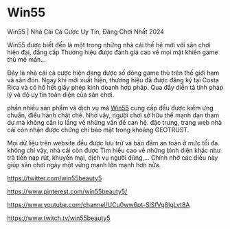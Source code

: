# Win55

Win55 | Nhà Cái Cá Cược Uy Tín, Đáng Chơi Nhất 2024

Win55 được biết đến là một trong những nhà cái thế hệ mới với sân chơi hiện đại, đẳng cấp Thương hiệu được đánh giá cao về mọi mặt khiến game thủ mê mẩn…

Đây là nhà cái cá cược hiện đang được số đông game thủ trên thế giới ham và săn đón. Ngay khi mới xuất hiện, thương hiệu đã được đăng ký tại Costa Rica và có hồ hết giấy phép kinh doanh hợp pháp. Qua đấy diễn tả tính pháp lý và độ uy tín toàn diện của sân chơi.

phần nhiều sản phẩm và dịch vụ mà [Win55](https://win55.beauty/) cung cấp đều được kiểm ưng chuẩn, điều hành chặt chẽ. Nhờ vậy, người chơi sở hữu thể mạnh dạn tham dự mà không cần lo lắng về những vấn đề can hệ. đặc trưng, trang web nhà cái còn nhận được chứng chỉ bảo mật trong khoảng GEOTRUST.

Mọi dữ liệu trên website đều được lưu trữ và bảo đảm an toàn ở mức tối đa. không chỉ vậy, nhà cái còn được Tìm hiểu cao về những bình diện khác như trả tiền nạp rút, khuyến mại, dịch vụ người dùng,… Chính nhờ các điều này giúp sân chơi ngày một vững mạnh lớn mạnh hơn nữa.


https://twitter.com/win55beauty5

https://www.pinterest.com/win55beauty5/

https://www.youtube.com/channel/UCu0ww6pt-SlSfVg8IgLvt8A

https://www.twitch.tv/win55beauty5
